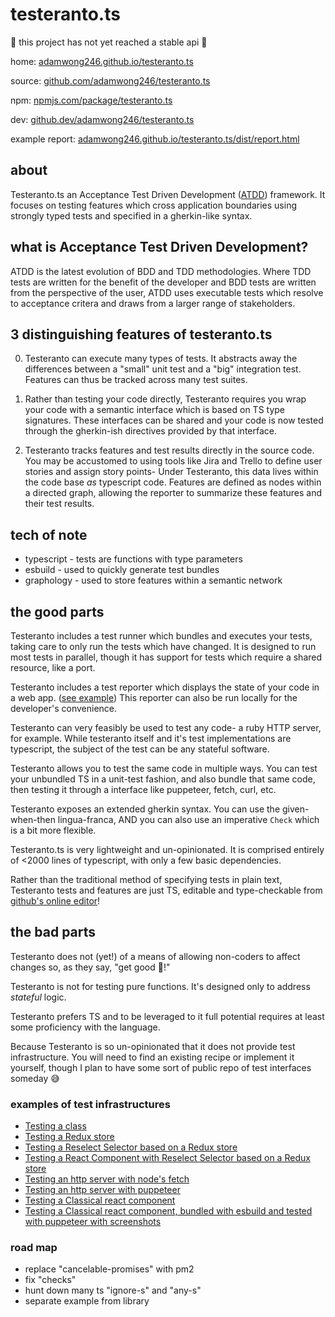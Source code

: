 # testeranto.ts

🚧 this project has not yet reached a stable api 🚧

home: [adamwong246.github.io/testeranto.ts](https://adamwong246.github.io/testeranto.ts/)

source: [github.com/adamwong246/testeranto.ts](https://github.com/adamwong246/testeranto.ts)

npm: [npmjs.com/package/testeranto.ts](https://www.npmjs.com/package/testeranto.ts)

dev: [github.dev/adamwong246/testeranto.ts](https://github.dev/adamwong246/testeranto.ts)

example report: [adamwong246.github.io/testeranto.ts/dist/report.html](https://adamwong246.github.io/testeranto.ts/dist/report.html)

## about

Testeranto.ts an Acceptance Test Driven Development ([ATDD](https://en.wikipedia.org/wiki/Acceptance_test-driven_development)) framework. It focuses on testing features which cross application boundaries using strongly typed tests and specified in a gherkin-like syntax. 

## what is Acceptance Test Driven Development?

ATDD is the latest evolution of BDD and TDD methodologies. Where TDD tests are written for the benefit of the developer and BDD tests are written from the perspective of the user, ATDD uses executable tests which resolve to acceptance critera and draws from a larger range of stakeholders.

## 3 distinguishing features of testeranto.ts

0) Testeranto can execute many types of tests. It abstracts away the differences between a "small" unit test and a "big" integration test. Features can thus be tracked across many test suites.

1) Rather than testing your code directly, Testeranto requires you wrap your code with a semantic interface which is based on TS type signatures. These interfaces can be shared and your code is now tested through the gherkin-ish directives provided by that interface. 

2) Testeranto tracks features and test results directly in the source code. You may be accustomed to using tools like Jira and Trello to define user stories and assign story points- Under Testeranto, this data lives within the code base _as_ typescript code. Features are defined as nodes within a directed graph, allowing the reporter to summarize these features and their test results.

## tech of note
- typescript - tests are functions with type parameters
- esbuild - used to quickly generate test bundles
- graphology - used to store features within a semantic network

## the good parts

Testeranto includes a test runner which bundles and executes your tests, taking care to only run the tests which have changed. It is designed to run most tests in parallel, though it has support for tests which require a shared resource, like a port.

Testeranto includes a test reporter which displays the state of your code in a web app. ([see example](https://adamwong246.github.io/testeranto.ts/dist/report.html)) This reporter can also be run locally for the developer's convenience.

Testeranto can very feasibly be used to test any code- a ruby HTTP server, for example. While testeranto itself and it's test implementations are typescript, the subject of the test can be any stateful software.

Testeranto allows you to test the same code in multiple ways. You can test your unbundled TS in a unit-test fashion, and also bundle that same code, then testing it through a interface like puppeteer, fetch, curl, etc.

Testeranto exposes an extended gherkin syntax. You can use the given-when-then lingua-franca, AND you can also use an imperative `Check` which is a bit more flexible.

Testeranto.ts is very lightweight and un-opinionated. It is comprised entirely of <2000 lines of typescript, with only a few basic dependencies. 

Rather than the traditional method of specifying tests in plain text, Testeranto tests and features are just TS, editable and type-checkable from [github's online editor](https://github.dev/adamwong246/testeranto.ts)!

## the bad parts

Testeranto does not (yet!) of a means of allowing non-coders to affect changes so, as they say, "get good 💪!"

Testeranto is not for testing pure functions. It's designed only to address _stateful_ logic.

Testeranto prefers TS and to be leveraged to it full potential requires at least some proficiency with the language.

Because Testeranto is so un-opinionated that it does not provide test infrastructure. You will need to find an existing recipe or implement it yourself, though I plan to have some sort of public repo of test interfaces someday 😅

### examples of test infrastructures

- [Testing a class](/tests/Rectangle/Rectangle.test.ts)
- [Testing a Redux store](/tests/Redux+Reselect+React/app.redux.test.ts)
- [Testing a Reselect Selector based on a Redux store](/tests/Redux+Reselect+React/LoginSelector.test.ts)
- [Testing a React Component with Reselect Selector based on a Redux store](/tests/Redux+Reselect+React/app.reduxToolkit.test.ts)
- [Testing an http server with node's fetch](/tests/httpServer/server.http.test.ts)
- [Testing an http server with puppeteer](/tests/httpServer/server.puppeteer.test.ts)
- [Testing a Classical react component](/tests/ClassicalReact/ClassicalComponent.react-test-renderer.test.tsx)
- [Testing a Classical react component, bundled with esbuild and tested with puppeteer with screenshots](/tests/ClassicalReact/ClassicalComponent.react-test-renderer.test.tsx)

### road map

- replace "cancelable-promises" with pm2
- fix "checks"
- hunt down many ts "ignore-s" and "any-s"
- separate example from library
